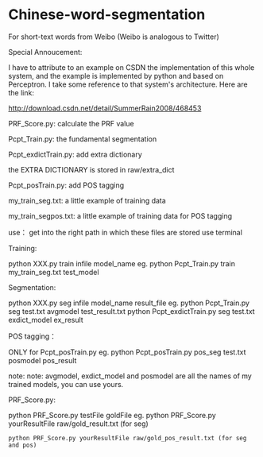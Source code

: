 # Chinese-word-segmentation
For short-text words from Weibo (Weibo is analogous to Twitter)

Special Annoucement:

I have to attribute to an example on CSDN the implementation of this 
whole system, and the example is implemented by python and based on Perceptron.
I take some reference to that system's architecture. Here are the link:

http://download.csdn.net/detail/SummerRain2008/468453


PRF_Score.py:
calculate the PRF value


Pcpt_Train.py:
the fundamental segmentation

Pcpt_exdictTrain.py:
add extra dictionary

the EXTRA DICTIONARY is stored in raw/extra_dict

Pcpt_posTrain.py:
add POS tagging


my_train_seg.txt:
a little example of training data

my_train_segpos.txt:
a little example of training data for POS tagging

use：
get into the right path in which these files are stored
use terminal

Training:

python XXX.py train infile model_name
eg. python Pcpt_Train.py train my_train_seg.txt test_model

Segmentation:

python XXX.py seg infile model_name result_file
eg. python Pcpt_Train.py seg test.txt avgmodel test_result.txt
    python Pcpt_exdictTrain.py seg test.txt exdict_model ex_result

POS tagging：

ONLY for Pcpt_posTrain.py
eg. python Pcpt_posTrain.py pos_seg test.txt posmodel pos_result

note:
note: avgmodel, exdict_model and posmodel are all the names of my trained
models, you can use yours.

PRF_Score.py:

python PRF_Score.py testFile goldFile
eg. python PRF_Score.py yourResultFile raw/gold_result.txt (for seg)

    python PRF_Score.py yourResultFile raw/gold_pos_result.txt (for seg and pos)
